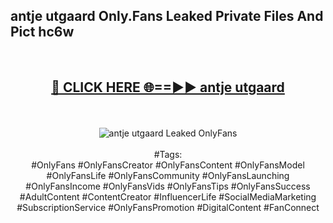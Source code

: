 <h2>antje utgaard Only.Fans Leaked Private Files And Pict hc6w</h2>
<br>
<div align="center">
<h2><a href="https://mediafiles.top/antje_utgaard" rel="nofollow">🔴 CLICK HERE 🌐==►► antje utgaard</a></h2>
<br>
<br>
<a href="https://mediafiles.top/antje_utgaard" rel="nofollow" data-target="animated-image.originalLink"><img src="https://i.ibb.co.com/WyWwxjT/player-gif2.gif" alt="antje utgaard Leaked OnlyFans" style="max-width: 100%; display: inline-block;" data-target="animated-image.originalImage"></a>
<br><br>
#Tags:
<br>
#OnlyFans #OnlyFansCreator #OnlyFansContent #OnlyFansModel #OnlyFansLife #OnlyFansCommunity #OnlyFansLaunching #OnlyFansIncome #OnlyFansVids #OnlyFansTips #OnlyFansSuccess #AdultContent #ContentCreator #InfluencerLife #SocialMediaMarketing #SubscriptionService #OnlyFansPromotion #DigitalContent #FanConnect
</div>
<br>